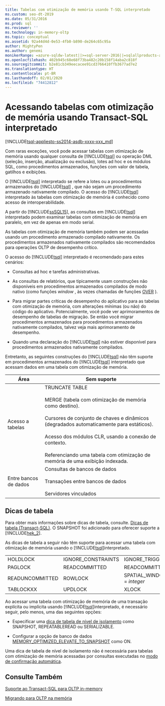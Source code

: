 ```yaml
---
title: Tabelas com otimização de memória usando T-SQL interpretado
ms.custom: seo-dt-2019
ms.date: 05/31/2016
ms.prod: sql
ms.reviewer: ''
ms.technology: in-memory-oltp
ms.topic: conceptual
ms.assetid: 92a44d4d-0e53-4fb0-b890-de264c65c95a
author: MightyPen
ms.author: genemi
monikerRange: =azure-sqldw-latest||>=sql-server-2016||=sqlallproducts-allversions||>=sql-server-linux-2017||=azuresqldb-mi-current
ms.openlocfilehash: 402b945c68e68f73ba482c20b158f14aba2c818f
ms.sourcegitcommit: b2e81cb349eecacee91cd3766410ffb3677ad7e2
ms.translationtype: HT
ms.contentlocale: pt-BR
ms.lasthandoff: 02/01/2020
ms.locfileid: "74412812"
---
```

# <a name="accessing-memory-optimized-tables-using-interpreted-transact-sql"></a>Acessando tabelas com otimização de memória usando Transact-SQL interpretado
[!INCLUDE[tsql-appliesto-ss2014-asdb-xxxx-xxx_md](../../includes/tsql-appliesto-ss2014-asdb-xxxx-xxx-md.md)]

 Com raras exceções, você pode acessar tabelas com otimização de memória usando qualquer consulta de [!INCLUDE[tsql](../../includes/tsql-md.md)] ou operação DML (seleção, inserção, atualização ou exclusão), lotes ad hoc e os módulos SQL, como procedimentos armazenados, funções com valor de tabela, gatilhos e exibições.  
  
O [!INCLUDE[tsql](../../includes/tsql-md.md)] interpretado se refere a lotes ou a procedimentos armazenados do [!INCLUDE[tsql](../../includes/tsql-md.md)] , que não sejam um procedimento armazenado nativamente compilado. O acesso do [!INCLUDE[tsql](../../includes/tsql-md.md)] interpretado às tabelas com otimização de memória é conhecido como acesso de interoperabilidade.  

A partir do [!INCLUDE[ssSQL15](../../includes/sssql15-md.md)], as consultas em [!INCLUDE[tsql](../../includes/tsql-md.md)] interpretado podem examinar tabelas com otimização de memória em paralelo, em vez de apenas em modo serial.

As tabelas com otimização de memória também podem ser acessadas usando um procedimento armazenado compilado nativamente. Os procedimentos armazenados nativamente compilados são recomendados para operações OLTP de desempenho crítico.  
  
O acesso do [!INCLUDE[tsql](../../includes/tsql-md.md)] interpretado é recomendado para estes cenários:  
  
- Consultas ad hoc e tarefas administrativas.  
  
- As consultas de relatórios, que tipicamente usam construções não disponíveis em procedimentos armazenados compilados de modo nativo (como funções *window* , às vezes chamadas de funções [OVER](../../t-sql/queries/select-over-clause-transact-sql.md) ).  
  
- Para migrar partes críticas de desempenho do aplicativo para as tabelas com otimização de memória, com alterações mínimas (ou não) do código do aplicativo. Potencialmente, você pode ver aprimoramentos de desempenho de tabelas de migração. Se então você migrar procedimentos armazenados para procedimentos armazenados nativamente compilados, talvez veja mais aprimoramento de desempenho.  
  
- Quando uma declaração do [!INCLUDE[tsql](../../includes/tsql-md.md)] não estiver disponível para procedimentos armazenados nativamente compilados.  
  
Entretanto, as seguintes construções do [!INCLUDE[tsql](../../includes/tsql-md.md)] não têm suporte em procedimentos armazenados do [!INCLUDE[tsql](../../includes/tsql-md.md)] interpretado que acessam dados em uma tabela com otimização de memória.  
  
|Área|Sem suporte|  
|----------|-----------------|  
|Acesso a tabelas|TRUNCATE TABLE<br /><br /> MERGE (tabela com otimização de memória como destino).<br /><br /> Cursores de conjunto de chaves e dinâmicos (degradados automaticamente para estáticos).<br /><br /> Acesso dos módulos CLR, usando a conexão de contexto.<br /><br /> Referenciando uma tabela com otimização de memória de uma exibição indexada.|  
|Entre bancos de dados|Consultas de bancos de dados<br /><br /> Transações entre bancos de dados<br /><br /> Servidores vinculados|  
  
## <a name="table-hints"></a>Dicas de tabela

Para obter mais informações sobre dicas de tabela, consulte. [Dicas de tabela &#40;Transact-SQL&#41;](../../t-sql/queries/hints-transact-sql-table.md). O SNAPSHOT foi adicionado para oferecer suporte a [!INCLUDE[hek_2](../../includes/hek-2-md.md)].  
  
As dicas de tabela a seguir não têm suporte para acessar uma tabela com otimização de memória usando o [!INCLUDE[tsql](../../includes/tsql-md.md)]interpretado.  

  
|||||  
|-|-|-|-|  
|HOLDLOCK|IGNORE_CONSTRAINTS|IGNORE_TRIGGERS|NOWAIT|  
|PAGLOCK|READCOMMITTED|READCOMMITTEDLOCK|READPAST|  
|READUNCOMMITTED|ROWLOCK|SPATIAL_WINDOW_MAX_CELLS = *integer*|TABLOCK|  
|TABLOCKXX|UPDLOCK|XLOCK||  
  

Ao acessar uma tabela com otimização de memória de uma transação explícita ou implícita usando [!INCLUDE[tsql](../../includes/tsql-md.md)]interpretado, é necessário seguir, pelo menos, uma das seguintes opções:  
  
- Especificar uma [dica de tabela de nível de isolamento](../../relational-databases/in-memory-oltp/transactions-with-memory-optimized-tables.md) como SNAPSHOT, REPEATABLEREAD ou SERIALIZABLE.  
  
- Configurar a opção de banco de dados [MEMORY_OPTIMIZED_ELEVATE_TO_SNAPSHOT](../../t-sql/statements/alter-database-transact-sql-set-options.md) como ON.  
  
Uma dica de tabela de nível de isolamento não é necessária para tabelas com otimização de memória acessadas por consultas executadas no [modo de confirmação automática](https://msdn.microsoft.com/c8de5b60-d147-492d-b601-2eeae8511d00).  
  
## <a name="see-also"></a>Consulte Também

[Suporte ao Transact-SQL para OLTP in-memory](../../relational-databases/in-memory-oltp/transact-sql-support-for-in-memory-oltp.md)   

[Migrando para OLTP na memória](../../relational-databases/in-memory-oltp/migrating-to-in-memory-oltp.md)  

